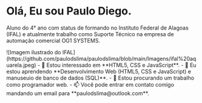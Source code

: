 <h1>Olá, Eu sou Paulo Diego.</h1>
<p>Aluno do 4° ano com status de formando no Instituto Federal de Alagoas (IFAL) e atualmente trabalho como Suporte Técnico na empresa de automação comercial <a src="https://www.og1.inf.br/">OG1 SYSTEMS</a>.</p>
![Imagem ilustrado do IFAL](https://github.com/paulodslima/paulodslima/blob/main/Imagens/ifal%20aquarela.jpeg)
- 👀 Estou interessado em **HTML5, CSS e JavaScript**.
- 🌱 Eu estou aprendendo **Desenvolvimento Web (HTML5, CSS e JavaScript) e manuseuio de banco de dados (SQL)**.
- 💞️ Estou procurando um trabalho como programador web.
- 📫 Você pode entrar em contato comigo mandando um email para **paulodslima@outlook.com**.

<!---
paulodslima/paulodslima is a ✨ special ✨ repository because its `README.md` (this file) appears on your GitHub profile.
You can click the Preview link to take a look at your changes.
--->
